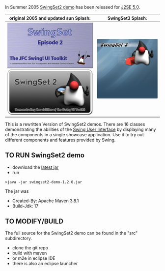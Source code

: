 In Summer 2005 [SwingSet2 demo](https://github.com/homebeaver/SwingSet2-demos/releases/tag/1.0.0) has been  released for [J2SE 5.0](https://en.wikipedia.org/wiki/Java_version_history#J2SE_5.0).

original 2005 and updated sun Splash: | SwingSet3 Splash:
------------ | -------------
![SplashEpisode2](https://raw.githubusercontent.com/homebeaver/SwingSet2-demos/master/src/main/resources/swingset/images/SplashEpisode2.jpg) ![splash.png](https://raw.githubusercontent.com/homebeaver/SwingSet2-demos/master/src/main/resources/swingset/images/splash.png)| ![home_notext.png](src/main/resources/org/jdesktop/swingxset/resources/images/home_notext.png)



This is a rewritten Version of SwingSet2 demos. There are 16 classes demonstrating 
the abilities of the <a href="https://en.wikipedia.org/wiki/Swing_(Java)">Swing User Interface</a> 
by displaying many of the components in a single showcase application. 
Use it to try out different components and features provided by Swing.

## TO RUN SwingSet2 demo

- download the [latest jar](https://github.com/homebeaver/SwingSet2-demos/releases/)
- run

```
>java -jar swingset2-demo-1.2.0.jar

```

The jar was
- Created-By: Apache Maven 3.8.1
- Build-Jdk: 17

## TO MODIFY/BUILD
 
The full source for the SwingSet2 demo can be found in the "src" subdirectory.

- clone the git repo
- build with maven
- or m2e in eclipse IDE
- there is also an eclipse launcher
